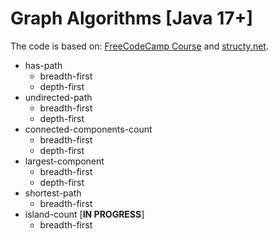 # Graph Algorithms [Java 17+]

The code is based on: [FreeCodeCamp Course](https://www.youtube.com/watch?v=tWVWeAqZ0WU&ab_channel=freeCodeCamp.org) and [structy.net](https://structy.net/).

* has-path
  * breadth-first
  * depth-first
* undirected-path
  * breadth-first
  * depth-first
* connected-components-count
  * breadth-first 
  * depth-first
* largest-component
  * breadth-first
  * depth-first
* shortest-path
  * breadth-first
* island-count [**IN PROGRESS**]
  * breadth-first
